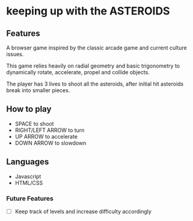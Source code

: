 # keeping up with the ASTEROIDS


## Features

A browser game inspired by the classic arcade game and current culture issues.

This game relies heavily on radial geometry and basic trigonometry to dynamically rotate, accelerate, propel and collide objects.

The player has 3 lives to shoot all the asteroids, after initial hit asteroids
break into smaller pieces.

## How to play

- SPACE to shoot
- RIGHT/LEFT ARROW to turn
- UP ARROW to accelerate
- DOWN ARROW to slowdown

## Languages

- Javascript
- HTML/CSS



### Future Features
- [ ] Keep track of levels and increase difficulty accordingly
